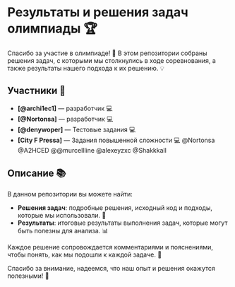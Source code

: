 # Результаты и решения задач олимпиады 🏆

Спасибо за участие в олимпиаде! 🎉 В этом репозитории собраны решения задач, с которыми мы столкнулись в ходе соревнования, а также результаты нашего подхода к их решению. 💡

## Участники 👥

- **[@archi1ec1]** — разработчик 💻
- **[@Nortonsa]** — разработчик 💻
- **[@denywoper]** — Тестовые задания 💻
- **[City F Pressa]** — Задания повышенной сложности  💻 @Nortonsa @A2HCED @@murcellline @alexeyzxc @Shakkkall


## Описание 📚

В данном репозитории вы можете найти:

- **Решения задач**: подробные решения, исходный код и подходы, которые мы использовали. 📝
- **Результаты**: итоговые результаты выполнения задач, которые могут быть полезны для анализа. 📊
  
Каждое решение сопровождается комментариями и пояснениями, чтобы понять, как мы подошли к каждой задаче. 🤔

Спасибо за внимание, надеемся, что наш опыт и решения окажутся полезными! 🌟
